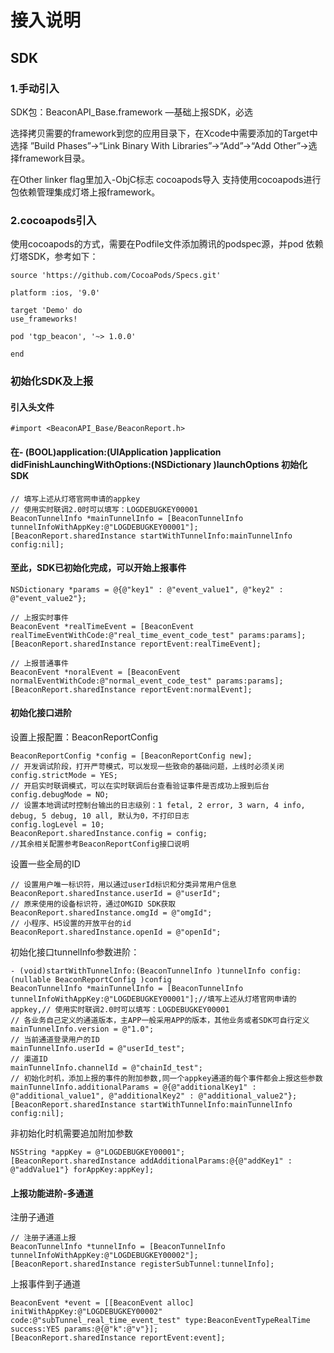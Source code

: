 # 接入说明

## SDK

### 1.手动引入

SDK包：BeaconAPI_Base.framework —基础上报SDK，必选 

选择拷贝需要的framework到您的应用目录下，在Xcode中需要添加的Target中选择 ”Build Phases”->“Link Binary With Libraries”->“Add”->“Add Other”→选择framework目录。

在Other linker flag里加入-ObjC标志 cocoapods导入 支持使用cocoapods进行包依赖管理集成灯塔上报framework。 

### 2.cocoapods引入
使用cocoapods的方式，需要在Podfile文件添加腾讯的podspec源，并pod 依赖灯塔SDK，参考如下：

```
source 'https://github.com/CocoaPods/Specs.git'

platform :ios, '9.0'

target 'Demo' do
use_frameworks! 

pod 'tgp_beacon', '~> 1.0.0'

end
```

### 初始化SDK及上报

#### 引入头文件
```
#import <BeaconAPI_Base/BeaconReport.h>
```

#### 在- (BOOL)application:(UIApplication )application didFinishLaunchingWithOptions:(NSDictionary )launchOptions 初始化SDK
```
// 填写上述从灯塔官网申请的appkey
// 使用实时联调2.0时可以填写：LOGDEBUGKEY00001
BeaconTunnelInfo *mainTunnelInfo = [BeaconTunnelInfo tunnelInfoWithAppKey:@"LOGDEBUGKEY00001"];
[BeaconReport.sharedInstance startWithTunnelInfo:mainTunnelInfo config:nil];
```

#### 至此，SDK已初始化完成，可以开始上报事件
```
NSDictionary *params = @{@"key1" : @"event_value1", @"key2" : @"event_value2"};

// 上报实时事件
BeaconEvent *realTimeEvent = [BeaconEvent realTimeEventWithCode:@"real_time_event_code_test" params:params];
[BeaconReport.sharedInstance reportEvent:realTimeEvent];

// 上报普通事件
BeaconEvent *noralEvent = [BeaconEvent normalEventWithCode:@"normal_event_code_test" params:params];
[BeaconReport.sharedInstance reportEvent:normalEvent];
```

#### 初始化接口进阶

设置上报配置：BeaconReportConfig

```
BeaconReportConfig *config = [BeaconReportConfig new];
// 开发调试阶段，打开严苛模式，可以发现一些致命的基础问题，上线时必须关闭
config.strictMode = YES;
// 开启实时联调模式，可以在实时联调后台查看验证事件是否成功上报到后台
config.debugMode = NO;
// 设置本地调试时控制台输出的日志级别：1 fetal, 2 error, 3 warn, 4 info, debug, 5 debug, 10 all, 默认为0，不打印日志
config.logLevel = 10;
BeaconReport.sharedInstance.config = config;
//其余相关配置参考BeaconReportConfig接口说明
```

设置一些全局的ID

```
// 设置用户唯一标识符，用以通过userId标识和分类异常用户信息
BeaconReport.sharedInstance.userId = @"userId";
// 原来使用的设备标识符，通过OMGID SDK获取
BeaconReport.sharedInstance.omgId = @"omgId";
// 小程序、H5设置的开放平台的id
BeaconReport.sharedInstance.openId = @"openId";
```

初始化接口tunnelInfo参数进阶：
```
- (void)startWithTunnelInfo:(BeaconTunnelInfo )tunnelInfo config:(nullable BeaconReportConfig )config
BeaconTunnelInfo *mainTunnelInfo = [BeaconTunnelInfo tunnelInfoWithAppKey:@"LOGDEBUGKEY00001"];//填写上述从灯塔官网申请的appkey,// 使用实时联调2.0时可以填写：LOGDEBUGKEY00001
// 各业务自己定义的通道版本，主APP一般采用APP的版本，其他业务或者SDK可自行定义
mainTunnelInfo.version = @"1.0";
// 当前通道登录用户的ID
mainTunnelInfo.userId = @"userId_test";
// 渠道ID
mainTunnelInfo.channelId = @"chainId_test";
// 初始化时机，添加上报的事件的附加参数,同一个appkey通道的每个事件都会上报这些参数
mainTunnelInfo.additionalParams = @{@"additionalKey1" : @"additional_value1", @"additionalKey2" : @"additional_value2"};
[BeaconReport.sharedInstance startWithTunnelInfo:mainTunnelInfo config:nil];
```

非初始化时机需要追加附加参数
```
NSString *appKey = @"LOGDEBUGKEY00001"; 
[BeaconReport.sharedInstance addAdditionalParams:@{@"addKey1" : @"addValue1"} forAppKey:appKey];
```

#### 上报功能进阶-多通道

注册子通道
```
// 注册子通道上报
BeaconTunnelInfo *tunnelInfo = [BeaconTunnelInfo tunnelInfoWithAppKey:@"LOGDEBUGKEY00002"];
[BeaconReport.sharedInstance registerSubTunnel:tunnelInfo];
```

上报事件到子通道
```
BeaconEvent *event = [[BeaconEvent alloc] initWithAppKey:@"LOGDEBUGKEY00002" code:@"subTunnel_real_time_event_test" type:BeaconEventTypeRealTime success:YES params:@{@"k":@"v"}];
[BeaconReport.sharedInstance reportEvent:event];
```

